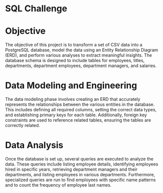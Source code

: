 # SQL Challenge

# Objective
The objective of this project is to transform a set of CSV data into a PostgreSQL database, model the data using an Entity Relationship Diagram (ERD), and perform various analyses to extract meaningful insights. The database schema is designed to include tables for employees, titles, departments, department employees, department managers, and salaries.

# Data Modeling and Engineering
The data modeling phase involves creating an ERD that accurately represents the relationships between the various entities in the database. This includes defining all required columns, setting the correct data types, and establishing primary keys for each table. Additionally, foreign key constraints are used to reference related tables, ensuring the tables are correctly related.

# Data Analysis
Once the database is set up, several queries are executed to analyze the data. These queries include listing employee details, identifying employees hired in specific years, retrieving department managers and their departments, and listing employees in various departments. Furthermore, specialized queries are run to find employees with specific name patterns and to count the frequency of employee last names.